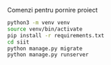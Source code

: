 Comenzi pentru pornire proiect

```bash
python3 -m venv venv
source venv/bin/activate
pip install -r requirements.txt
cd siit
python manage.py migrate
python manage.py runserver
```
